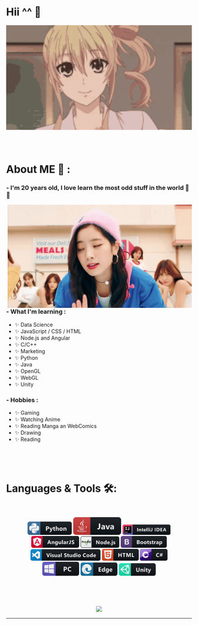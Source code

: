 # Hii ^^ 👋

<div align="center">
<img hight="300" width="700" alt="GIF" align="center" src="./assets/hello.gif">
</div>

</br>
</br>
</br>


# About ME 💬 :

### - I'm 20 years old, I love learn the most odd stuff in the world 👻👀

<img hight="400" width="500" alt="GIF" align="right" src="./assets/bump.gif">

### - What I'm learning :
- ✨ Data Science
- ✨ JavaScript / CSS / HTML
- ✨ Node.js and Angular
- ✨ C/C++
- ✨ Marketing
- ✨ Python
- ✨ Java
- ✨ OpenGL
- ✨ WebGL
- ✨ Unity

### - Hobbies : 
- ✨ Gaming
- ✨ Watching Anime
- ✨ Reading Manga an WebComics
- ✨ Drawing
- ✨ Reading

</br>
</br>
</br>

# Languages & Tools  🛠:
</br>

<p align="center">

<img src="./assets/icons/python.png" alt="python" width="120" hight="50">
<img src="./assets/icons/java.png" alt="java"  width="130" hight="50">
<img src="./assets/icons/intellij.png" alt="intellij"  width="130" hight="50">
<img src="./assets/icons/angular.png" alt="angular"  width="130" hight="50">
<img src="./assets/icons/nodejs.png" alt="nodejs"  width="105" hight="50">
<img src="./assets/icons/bootstrap.png" alt="bootstrap"  width="125" hight="50">
</br>
<img src="./assets/icons/visualstudio_code.png" alt="visualstudio_code" width="190" hight="40">
<img src="./assets/icons/html.png" alt="html" width="100" hight="50">
<img src="./assets/icons/csharp.png" alt="csharp" width="75" hight="50">
</br>
<img src="./assets/icons/pc.png" alt="pc" width="100" hight="50">
<img src="./assets/icons/edge.png" alt="edge" width="100" hight="50">
<img src="./assets/icons/unity.png" alt="unity" width="100" hight="50">
</p>
</br>
</br>
</br>


<!--
# Contact Me :

<p>
 </br>

<img hight="320" width="450" align="right" alt="GIF" src="./assets/93195.gif">

If you want to reach out to me about anything, be it some doubt or just to hangout and talk or want to game together just ping me 😉.
<a href="https://www.linkedin.com/in/ashutosh-saxena-7b326817b/">
  <img align="left" alt="Linkedin" width="150" hight="100" src="./assets/icons/linkedin.png" />
</br>
</br>
</br>
</a>
<a href="https://www.reddit.com/user/X_Ashutosh_X">
  <img align="left" alt=" Reddit" width="130" hight="100" src="./assets/icons/reddit.png" />
</a>
<a href="https://steamcommunity.com/profiles/76561198182224539/">
  <img align="left" alt="Steam" width="130" hight="100" src="./assets/icons/steam.png" />
</a>
 </p>
 -->
 
 <p align="center" >  
  <a href="https://github.com/anuraghazra/github-readme-stats"> 
<img  src="https://github-readme-stats.vercel.app/api?username=Hana897TRX&show_icons=true&theme=radical"/>
  </a>
  </p>

*************

</br>
</br>
</br>
</br>
</br>
</br>
</br>
